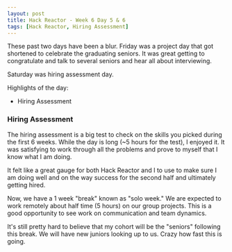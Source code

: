 ```yaml
---
layout: post
title: Hack Reactor - Week 6 Day 5 & 6
tags: [Hack Reactor, Hiring Assessment]
---
```


These past two days have been a blur.  Friday was a project day that got shortened to celebrate the graduating seniors.   It was great getting to congratulate and talk to several seniors and hear all about interviewing.   

Saturday was hiring assessment day.

Highlights of the day:

* Hiring Assessment

<!--more-->

### Hiring Assessment

The hiring assessment is a big test to check on the skills you picked during the first 6 weeks.  While the day is long (~5 hours for the test), I enjoyed it.  It was satisfying to work through all the problems and prove to myself that I know what I am doing.  

It felt like a great gauge for both Hack Reactor and I to use to make sure I am doing well and on the way success for the second half and ultimately getting hired.

Now, we have a 1 week "break" known as "solo week."  We are expected to work remotely about half time (5 hours) on our group projects.  This is a good opportunity to see work on communication and team dynamics.

It's still pretty hard to believe that my cohort will be the "seniors" following this break.  We will have new juniors looking up to us.  Crazy how fast this is going.

